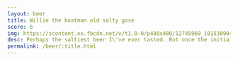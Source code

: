 ```yaml
---
layout: beer
title: Willie the boatman old salty gose
score: 6
img: https://scontent.xx.fbcdn.net/v/t1.0-0/p480x480/12745969_10153890420683745_2326162512188830203_n.jpg?oh=6ce25c202e94519eee9232a3c461752e&oe=5880B839
desc: Perhaps the saltiest beer I\'ve ever tasted. But once the initial salt is gone there\'s a really pleasant flavour without the normal beer bitterness
permalink: /beer/:title.html
---
```

